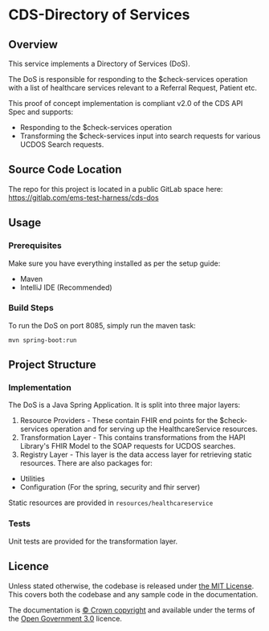 # CDS-Directory of Services
## Overview

This service implements a Directory of Services (DoS).

The DoS is responsible for responding to the $check-services operation with a list of healthcare services relevant to a Referral Request, Patient etc.

This proof of concept implementation is compliant v2.0 of the CDS API Spec and supports:

- Responding to the $check-services operation
- Transforming the $check-services input into search requests for various UCDOS Search requests.

## Source Code Location

The repo for this project is located in a public GitLab space here: https://gitlab.com/ems-test-harness/cds-dos

## Usage

### Prerequisites
Make sure you have everything installed as per the setup guide:
- Maven
- IntelliJ IDE (Recommended)

### Build Steps
To run the DoS on port 8085, simply run the maven task:

`mvn spring-boot:run`

## Project Structure
### Implementation
The DoS is a Java Spring Application. It is split into three major layers:

1. Resource Providers - These contain FHIR end points for the $check-services operation and for serving up the HealthcareService resources.
2. Transformation Layer - This contains transformations from the HAPI Library's FHIR Model to the SOAP requests for UCDOS searches.
3. Registry Layer - This layer is the data access layer for retrieving static resources.
There are also packages for:

- Utilities
- Configuration (For the spring, security and fhir server)

Static resources are provided in `resources/healthcareservice`


### Tests
Unit tests are provided for the transformation layer.

## Licence

Unless stated otherwise, the codebase is released under [the MIT License][mit].
This covers both the codebase and any sample code in the documentation.

The documentation is [© Crown copyright][copyright] and available under the terms
of the [Open Government 3.0][ogl] licence.

[rvm]: https://www.ruby-lang.org/en/documentation/installation/#managers
[bundler]: http://bundler.io/
[mit]: LICENCE
[copyright]: http://www.nationalarchives.gov.uk/information-management/re-using-public-sector-information/uk-government-licensing-framework/crown-copyright/
[ogl]: http://www.nationalarchives.gov.uk/doc/open-government-licence/version/3/
